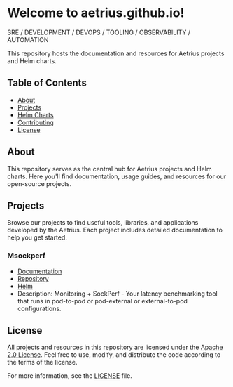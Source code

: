 # Welcome to aetrius.github.io!

SRE / DEVELOPMENT / DEVOPS / TOOLING / OBSERVABILITY / AUTOMATION

This repository hosts the documentation and resources for Aetrius projects and Helm charts.

## Table of Contents

- [About](#about)
- [Projects](#projects)
- [Helm Charts](#helm-charts)
- [Contributing](#contributing)
- [License](#license)

## About

This repository serves as the central hub for Aetrius projects and Helm charts. Here you'll find documentation, usage guides, and resources for our open-source projects.

## Projects

Browse our projects to find useful tools, libraries, and applications developed by the Aetrius. Each project includes detailed documentation to help you get started.

### Msockperf

- [Documentation](https://github.com/Aetrius/msockperf/blob/main/README.md)
- [Repository](https://github.com/Aetrius/msockperf/blob/main/README.md)
- [Helm](https://github.com/Aetrius/msockperf/blob/main/README.md)
- Description: Monitoring + SockPerf - Your latency benchmarking tool that runs in pod-to-pod or pod-external or external-to-pod configurations.

<!-- ## Contributing

We welcome contributions from the community! Whether it's reporting bugs, suggesting new features, or submitting pull requests, your contributions help improve our projects and make them more robust.

Please refer to our [contribution guidelines](https://github.com/aetrius/msockperf/CONTRIBUTING.md) for more information on how to contribute. -->

## License

All projects and resources in this repository are licensed under the [Apache 2.0 License](https://github.com/aetrius/aetrius.github.io/LICENSE). Feel free to use, modify, and distribute the code according to the terms of the license.

For more information, see the [LICENSE](https://github.com/aetrius/aetrius.github.io/LICENSE) file.

